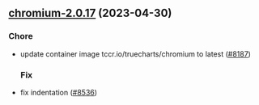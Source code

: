 

## [chromium-2.0.17](https://github.com/succelle/charts/compare/chromium-2.0.16...chromium-2.0.17) (2023-04-30)

### Chore

- update container image tccr.io/truecharts/chromium to latest ([#8187](https://github.com/succelle/charts/issues/8187))
  
  ### Fix

- fix indentation ([#8536](https://github.com/succelle/charts/issues/8536))
  
  
